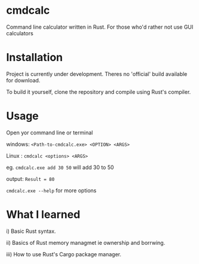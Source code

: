 # cmdcalc
Command line calculator written in Rust. For those who'd rather not use GUI calculators

# Installation
Project is currently under development. Theres no 'official' build available for download.

To build it yourself, clone the repository and compile using Rust's compiler.

# Usage
Open yor command line or terminal

windows: `<Path-to-cmdcalc.exe> <OPTION> <ARGS>`

Linux  : `cmdcalc <options> <ARGS>`


eg.      `cmdcalc.exe add 30 50` will add 30 to 50

output:   `Result = 80`

`cmdcalc.exe --help` for more options

# What I learned
i)   Basic Rust syntax.

ii)  Basics of Rust memory managmet ie ownership and borrwing.

iii) How to use Rust's Cargo package manager.



